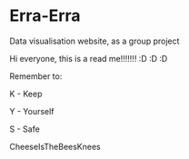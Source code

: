 # Erra-Erra
Data visualisation website, as a group project

Hi everyone, this is a read me!!!!!!! :D :D :D


Remember to:

K - Keep

Y - Yourself

S - Safe

CheeseIsTheBeesKnees
